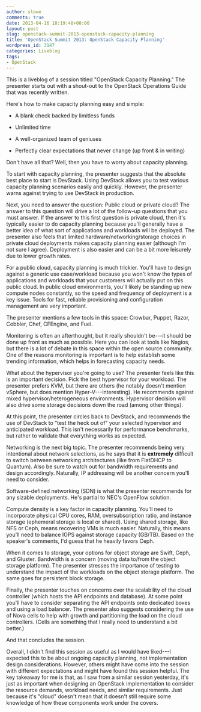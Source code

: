 ```yaml
---
author: slowe
comments: true
date: 2013-04-16 18:19:48+00:00
layout: post
slug: openstack-summit-2013-openstack-capacity-planning
title: 'OpenStack Summit 2013: OpenStack Capacity Planning'
wordpress_id: 3147
categories: Liveblog
tags:
- OpenStack
---
```


This is a liveblog of a session titled "OpenStack Capacity Planning." The presenter starts out with a shout-out to the OpenStack Operations Guide that was recently written.

Here's how to make capacity planning easy and simple:

* A blank check backed by limitless funds

* Unlimited time

* A well-organized team of geniuses

* Perfectly clear expectations that never change (up front & in writing)

Don't have all that? Well, then you have to worry about capacity planning.

To start with capacity planning, the presenter suggests that the absolute best place to start is DevStack. Using DevStack allows you to test various capacity planning scenarios easily and quickly. However, the presenter warns against trying to use DevStack in production.

Next, you need to answer the question: Public cloud or private cloud? The answer to this question will drive a lot of the follow-up questions that you must answer. If the answer to this first question is private cloud, then it's typically easier to do capacity planning because you'll generally have a better idea of what sort of applications and workloads will be deployed. The presenter also feels that limited hardware/networking/storage choices in private cloud deployments makes capacity planning easier (although I'm not sure I agree). Deployment is also easier and can be a bit more leisurely due to lower growth rates.

For a public cloud, capacity planning is much trickier. You'll have to design against a generic use case/workload because you won't know the types of applications and workloads that your customers will actually put on this public cloud. In public cloud environments, you'll likely be standing up new compute nodes constantly, so the speed and frequency of deployment is a key issue. Tools for fast, reliable provisioning and configuration management are very important.

The presenter mentions a few tools in this space: Crowbar, Puppet, Razor, Cobbler, Chef, CFEngine, and Fuel.

Monitoring is often an afterthought, but it really shouldn't be---it should be done up front as much as possible. Here you can look at tools like Nagios, but there is a lot of debate in this space within the open source community. One of the reasons monitoring is important is to help establish some trending information, which helps in forecasting capacity needs.

What about the hypervisor you're going to use? The presenter feels like this is an important decision. Pick the best hypervisor for your workload. The presenter prefers KVM, but there are others (he notably doesn't mention vSphere, but does mention Hyper-V---interesting). He recommends against mixed hypervisor/heterogeneous environments. Hypervisor decision will also drive some storage decisions down the road (among other things).

At this point, the presenter circles back to DevStack, and recommends the use of DevStack to "test the heck out of" your selected hypervisor and anticipated workload. This isn't necessarily for performance benchmarks, but rather to validate that everything works as expected.

Networking is the next big topic. The presenter recommends being very intentional about network selections, as he says that it is **extremely** difficult to switch between networking architectures (like from FlatDHCP to Quantum). Also be sure to watch out for bandwidth requirements and design accordingly. Naturally, IP addressing will be another concern you'll need to consider.

Software-defined networking (SDN) is what the presenter recommends for any sizable deployments. He's partial to NEC's OpenFlow solution.

Compute density is a key factor in capacity planning. You'll need to incorporate physical CPU cores, RAM, oversubscription ratio, and instance storage (ephemeral storage is local or shared). Using shared storage, like NFS or Ceph, means recovering VMs is much easier. Naturally, this means you'll need to balance IOPS against storage capacity (GB/TB). Based on the speaker's comments, I'd guess that he heavily favors Ceph.

When it comes to storage, your options for object storage are Swift, Ceph, and Gluster. Bandwidth is a concern (moving data to/from the object storage platform). The presenter stresses the importance of testing to understand the impact of the workloads on the object storage platform. The same goes for persistent block storage.

Finally, the presenter touches on concerns over the scalability of the cloud controller (which hosts the API endpoints and database). At some point you'll have to consider separating the API endpoints onto dedicated boxes and using a load balancer. The presenter also suggests considering the use of Nova cells to help with growth and partitioning the load on the cloud controllers. (Cells are something that I really need to understand a bit better.)

And that concludes the session.

Overall, I didn't find this session as useful as I would have liked---I expected this to be about ongoing capacity planning, not implementation design considerations. However, others might have come into the session with different expectations and might have found this session helpful. The key takeaway for me is that, as I saw from a similar session yesterday, it's just as important when designing an OpenStack implementation to consider the resource demands, workload needs, and similar requirements. Just because it's "cloud" doesn't mean that it doesn't still require some knowledge of how these components work under the covers.
